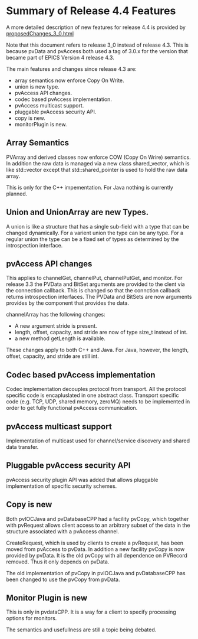 Summary of Release 4.4 Features
==================================

A more  detailed description of new features for release 4.4 is provided by
[proposedChanges_3_0.html](http://epics-pvdata.sourceforge.net/internal/proposedChanges/proposedChanges_3_0.html)

Note that this document refers to release 3_0 instead of release 4.3.
This is because pvData and pvAccess both used a tag of 3.0.x for the
version that became part of EPICS Version 4 release 4.3.

The main features and changes since release 4.3 are:

* array semantics now enforce Copy On Write.
* union is new type.
* pvAccess API changes.
* codec based pvAccess implementation.
* pvAccess multicast support.
* pluggable pvAccess security API.
* copy is new.
* monitorPlugin is new.

Array Semantics
---------------

PVArray and derived classes now enforce COW (Copy On Wrire) semantics.
In addition the raw data is managed via a new class shared_vector,
which is like std::vector except that std::shared_pointer is used
to hold the raw data array.

This is only for the C++ impementation.
For Java nothing is currently planned.

Union and UnionArray are new Types.
----------------------------------

A union is like a structure that has a single sub-field with
a type that can be changed dynamically.
For a varient union the type can be any type.
For a regular union the type can be a fixed set of types as determined
by the introspection interface.

pvAccess API changes
--------------------

This applies to channelGet, channelPut, channelPutGet, and monitor.
For release 3.3 the PVData and BitSet arguments are provided to the clent via
the connection callback.
This is changed so that the connction callback returns introspection interfaces.
The PVData and BitSets are now arguments provides by the
component that provides the data.

channelArray has the following changes:

* A new argument stride is present.
* length, offset, capacity, and stride are now of type size_t instead of int.
* a new method getLength is available.

These changes apply to both C++ and Java.
For Java, however, the length, offset, capacity, and stride  are still int.

Codec based pvAccess implementation
-----------------------------------

Codec implementation decouples protocol from transport. All the protocol
specific code is encapluslated in one abstract class. Transport specific
code (e.g. TCP, UDP, shared memory, zeroMQ) needs to be implemented in order
to get fully functional pvAccess communication.


pvAccess multicast support
-----------------------------------

Implementation of multicast used for channel/service discovery and shared data transfer.


Pluggable pvAccess security API
-------------------------------

pvAccess security plugin API was added that allows pluggable
implementation of specific security schemes.


Copy is new
-----------

Both pvIOCJava and pvDatabaseCPP had a facility pvCopy,
which together with pvRequest allows client access to an arbitrary subset
of the data in the structure associated with a pvAccess channel.

CreateRequest, which is used by clients to create a pvRequest,
has been moved from pvAccess to pvData.
In addition a new facility pvCopy is now provided by pvData.
It is the old pvCopy with all dependence on PVRecord removed.
Thus it only depends on pvData.

The old implementation of pvCopy in pvIOCJava and pvDatabaseCPP has been
changed to use the pvCopy from pvData.

Monitor Plugin is new
--------------------

This is only in pvdataCPP.
It is a way for a client to specify processing options for monitors.

The semantics and usefullness are still a topic being debated.
